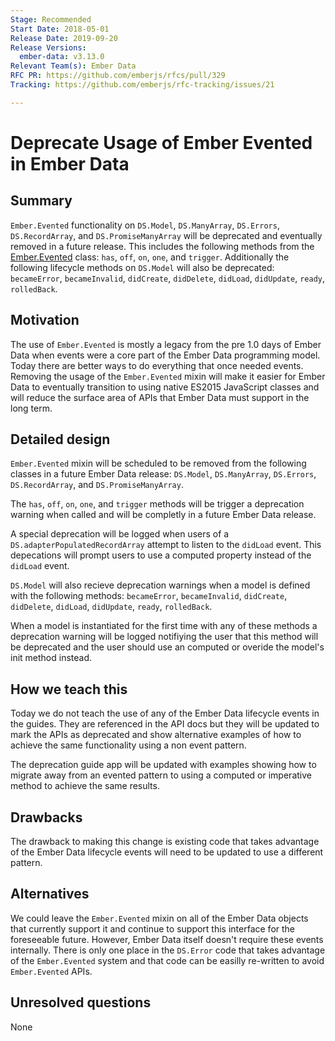 ```yaml
---
Stage: Recommended
Start Date: 2018-05-01
Release Date: 2019-09-20
Release Versions:
  ember-data: v3.13.0
Relevant Team(s): Ember Data
RFC PR: https://github.com/emberjs/rfcs/pull/329
Tracking: https://github.com/emberjs/rfc-tracking/issues/21

---
```


# Deprecate Usage of Ember Evented in Ember Data

## Summary

`Ember.Evented` functionality on `DS.Model`, `DS.ManyArray`,
`DS.Errors`, `DS.RecordArray`, and `DS.PromiseManyArray` will be
deprecated and eventually removed in a future release. This includes
the following methods from the
[Ember.Evented](https://www.emberjs.com/api/ember/2.15/classes/Ember.Evented/methods/on?anchor=off)
class: `has`, `off`, `on`, `one`, and `trigger`. Additionally the
following lifecycle methods on `DS.Model` will also be deprecated:
`becameError`, `becameInvalid`, `didCreate`, `didDelete`, `didLoad`,
`didUpdate`, `ready`, `rolledBack`.

## Motivation

The use of `Ember.Evented` is mostly a legacy from the pre 1.0 days of
Ember Data when events were a core part of the Ember Data programming
model. Today there are better ways to do everything that once needed
events. Removing the usage of the `Ember.Evented` mixin will make it
easier for Ember Data to eventually transition to using native ES2015
JavaScript classes and will reduce the surface area of APIs that Ember
Data must support in the long term.

## Detailed design

`Ember.Evented` mixin will be scheduled to be removed from the
following classes in a future Ember Data release: `DS.Model`,
`DS.ManyArray`, `DS.Errors`, `DS.RecordArray`, and
`DS.PromiseManyArray`.

The `has`, `off`, `on`, `one`, and `trigger` methods will be trigger a
deprecation warning when called and will be completly in a future
Ember Data release.

A special deprecation will be logged when users of a
`DS.adapterPopulatedRecordArray` attempt to listen to the `didLoad`
event. This depecations will prompt users to use a computed property
instead of the `didLoad` event.

`DS.Model` will also recieve deprecation warnings when a model is
defined with the following methods: `becameError`, `becameInvalid`,
`didCreate`, `didDelete`, `didLoad`, `didUpdate`, `ready`,
`rolledBack`.

When a model is instantiated for the first time with any of these
methods a deprecation warning will be logged notifiying the user that
this method will be deprecated and the user should use an computed or
overide the model's init method instead.

## How we teach this

Today we do not teach the use of any of the Ember Data lifecycle
events in the guides. They are referenced in the API docs but they
will be updated to mark the APIs as deprecated and show alternative
examples of how to achieve the same functionality using a non event
pattern.

The deprecation guide app will be updated with examples showing how to
migrate away from an evented pattern to using a computed or imperative
method to achieve the same results.

## Drawbacks

The drawback to making this change is existing code that takes
advantage of the Ember Data lifecycle events will need to be updated
to use a different pattern.

## Alternatives

We could leave the `Ember.Evented` mixin on all of the Ember Data
objects that currently support it and continue to support this
interface for the foreseeable future. However, Ember Data itself
doesn't require these events internally. There is only one place in
the `DS.Error` code that takes advantage of the `Ember.Evented` system
and that code can be easilly re-written to avoid `Ember.Evented` APIs.

## Unresolved questions

None
